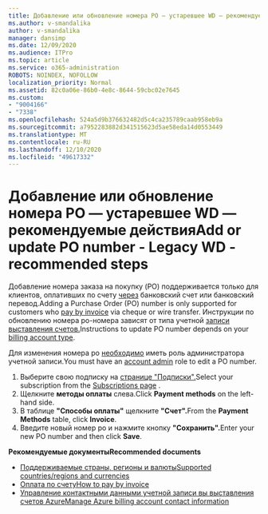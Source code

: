 ```yaml
---
title: Добавление или обновление номера PO — устаревшее WD — рекомендуемые действия
ms.author: v-smandalika
author: v-smandalika
manager: dansimp
ms.date: 12/09/2020
ms.audience: ITPro
ms.topic: article
ms.service: o365-administration
ROBOTS: NOINDEX, NOFOLLOW
localization_priority: Normal
ms.assetid: 82c0a06e-86b0-4e8c-8644-59cbc02e7645
ms.custom:
- "9004166"
- "7338"
ms.openlocfilehash: 524a5d9b376632482d5c4ca235789caab958eb9a
ms.sourcegitcommit: a7952283882d341515623d5ae58eda14d0553449
ms.translationtype: MT
ms.contentlocale: ru-RU
ms.lasthandoff: 12/10/2020
ms.locfileid: "49617332"
---
```

# <a name="add-or-update-po-number---legacy-wd---recommended-steps"></a><span data-ttu-id="a4d5e-102">Добавление или обновление номера PO — устаревшее WD — рекомендуемые действия</span><span class="sxs-lookup"><span data-stu-id="a4d5e-102">Add or update PO number - Legacy WD - recommended steps</span></span>

<span data-ttu-id="a4d5e-103">Добавление номера заказа на покупку (PO) поддерживается только для клиентов, оплативших по счету [через](https://docs.microsoft.com/azure/cost-management-billing/manage/pay-by-invoice) банковский счет или банковский перевод.</span><span class="sxs-lookup"><span data-stu-id="a4d5e-103">Adding a Purchase Order (PO) number is only supported for customers who [pay by invoice](https://docs.microsoft.com/azure/cost-management-billing/manage/pay-by-invoice) via cheque or wire transfer.</span></span> <span data-ttu-id="a4d5e-104">Инструкции по обновлению номера po-номера зависят от типа учетной [записи выставления счетов.](https://docs.microsoft.com/azure/cost-management-billing/manage/view-all-accounts)</span><span class="sxs-lookup"><span data-stu-id="a4d5e-104">Instructions to update PO number depends on your [billing account type](https://docs.microsoft.com/azure/cost-management-billing/manage/view-all-accounts).</span></span>

<span data-ttu-id="a4d5e-105">Для изменения номера po [необходимо](https://docs.microsoft.com/azure/role-based-access-control/rbac-and-directory-admin-roles) иметь роль администратора учетной записи.</span><span class="sxs-lookup"><span data-stu-id="a4d5e-105">You must have an [account admin](https://docs.microsoft.com/azure/role-based-access-control/rbac-and-directory-admin-roles) role to edit a PO number.</span></span>

1. <span data-ttu-id="a4d5e-106">Выберите свою подписку на [странице "Подписки".](https://ms.portal.azure.com/#blade/Microsoft_Azure_Billing/SubscriptionsBlade)</span><span class="sxs-lookup"><span data-stu-id="a4d5e-106">Select your subscription from the [Subscriptions page](https://ms.portal.azure.com/#blade/Microsoft_Azure_Billing/SubscriptionsBlade) .</span></span>
2. <span data-ttu-id="a4d5e-107">Щелкните **методы оплаты** слева.</span><span class="sxs-lookup"><span data-stu-id="a4d5e-107">Click **Payment methods** on the left-hand side.</span></span>
3. <span data-ttu-id="a4d5e-108">В таблице **"Способы оплаты"** щелкните **"Счет".**</span><span class="sxs-lookup"><span data-stu-id="a4d5e-108">From the **Payment Methods** table, click **Invoice**.</span></span> 
4. <span data-ttu-id="a4d5e-109">Введите новый номер po и нажмите кнопку **"Сохранить".**</span><span class="sxs-lookup"><span data-stu-id="a4d5e-109">Enter your new PO number and then click **Save**.</span></span>

<span data-ttu-id="a4d5e-110">**Рекомендуемые документы**</span><span class="sxs-lookup"><span data-stu-id="a4d5e-110">**Recommended documents**</span></span>

- [<span data-ttu-id="a4d5e-111">Поддерживаемые страны, регионы и валюты</span><span class="sxs-lookup"><span data-stu-id="a4d5e-111">Supported countries/regions and currencies</span></span>](https://azure.microsoft.com/en-us/pricing/faq/) 
- [<span data-ttu-id="a4d5e-112">Оплата по счету</span><span class="sxs-lookup"><span data-stu-id="a4d5e-112">How to pay by invoice</span></span>](https://docs.microsoft.com/azure/cost-management-billing/manage/pay-by-invoice) 
- [<span data-ttu-id="a4d5e-113">Управление контактными данными учетной записи вы выставления счетов Azure</span><span class="sxs-lookup"><span data-stu-id="a4d5e-113">Manage Azure billing account contact information</span></span>](https://docs.microsoft.com/azure/cost-management-billing/manage/change-azure-account-profile)


